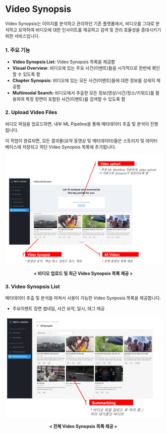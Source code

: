 # Video Synopsis

Video Synopsis는 이미지를 분석하고 관리하던 기존 플랫폼에서, 비디오를 그대로 분석하고 요약하여 비디오에 대한 인사이트를 제공하고 검색 및 관리 효율성을 증대시키기 위한 서비스입니다.

### 1. 주요 기능

- <b>Video Synopsis List:</b> Video Synopsis 목록을 제공함
- <b>Visual Overview:</b> 비디오에 있는 주요 사건(이벤트)들을 시각적으로 한번에 확인할 수 있도록 함
- <b>Chapter Synopsis:</b> 비디오에 있는 모든 사건(이벤트)들에 대한 정보를 상세히 제공함
- <b>Multimodal Search:</b> 비디오에서 추출한 모든 정보(영상/시간/장소/키워드)를 활용하여 특정 장면이 포함된 사건(이벤트)를 검색할 수 있도록 함


### 2. Upload Video Files

 비디오 파일을 업로드하면, 내부 ML Pipeline을 통해 메타데이터 추출 및 분석이 진행됩니다.

 이 작업이 완료되면, 모든 결과물(요약 동영상 및 메타데이터)들은 스토리지 및 데이터베이스에 저장되고 하단 Video Synopsis 목록에 추가됩니다.

 ![video synopsis list](./images/synopsis_list.png)
<center><b>< 비디오 업로드 및 최근 Video Synopsis 목록 제공 ></b></center>


### 3. Video Synopsis List

 메타데이터 추출 및 분석을 마쳐서 사용이 가능한 Video Synposis 목록을 제공합니다.

- 주요이벤트 장면 썸네일, 사건 요약, 일시, 태그 제공

 ![video synopsis list(all)](./images/synopsis_list_all.png)
 <center><b>< 전체 Video Synopsis 목록 제공 ></b></center>


